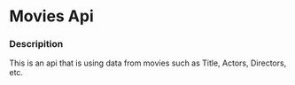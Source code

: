 # Movies Api

### Descripition

This is an api that is using data from movies such as Title, Actors, Directors, etc.
